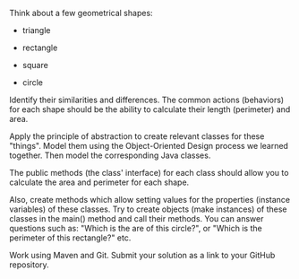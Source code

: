 
Think about a few geometrical shapes:

- triangle

- rectangle

- square

- circle

Identify their similarities and differences. The common actions (behaviors) for each shape should be the ability to calculate their length (perimeter) and area.

Apply the principle of abstraction to create relevant classes for these "things". Model them using the Object-Oriented Design process we learned together. Then model the corresponding Java classes.

The public methods (the class' interface) for each class should allow you to calculate the area and perimeter for each shape.

Also, create methods which allow setting values for the properties (instance variables) of these classes. Try to create objects (make instances) of these classes in the main() method and call their methods. You can answer questions such as: "Which is the are of this circle?", or "Which is the perimeter of this rectangle?" etc.



Work using Maven and Git. Submit your solution as a link to your GitHub repository.
